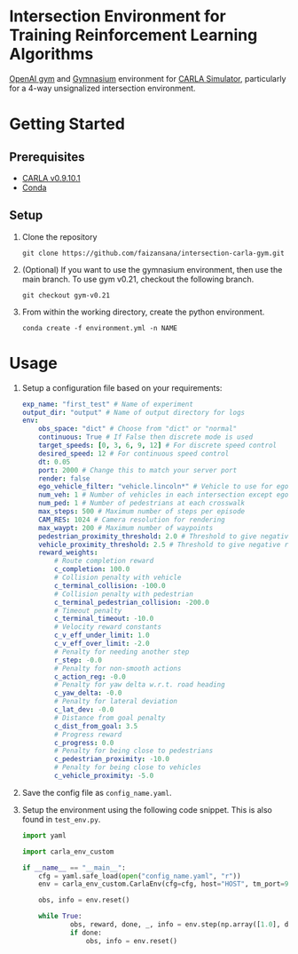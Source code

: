 # Intersection Environment for Training Reinforcement Learning Algorithms

[OpenAI gym](https://github.com/openai/gym) and [Gymnasium](https://github.com/Farama-Foundation/Gymnasium) environment for [CARLA Simulator](https://carla.org/), particularly for a 4-way unsignalized intersection environment.

# Getting Started

## Prerequisites

- [CARLA v0.9.10.1](https://github.com/carla-simulator/carla/releases/tag/0.9.10.1)
- [Conda](https://docs.conda.io/projects/conda/en/latest/user-guide/install/linux.html)

## Setup

1. Clone the repository

    ```
    git clone https://github.com/faizansana/intersection-carla-gym.git
    ```

2. (Optional) If you want to use the gymnasium environment, then use the main branch. To use gym v0.21, checkout the following branch.

    ```
    git checkout gym-v0.21
    ```

3. From within the working directory, create the python environment.

    ```
    conda create -f environment.yml -n NAME
    ```

# Usage

1. Setup a configuration file based on your requirements:

    ```yaml
    exp_name: "first_test" # Name of experiment
    output_dir: "output" # Name of output directory for logs
    env:
        obs_space: "dict" # Choose from "dict" or "normal"
        continuous: True # If False then discrete mode is used
        target_speeds: [0, 3, 6, 9, 12] # For discrete speed control
        desired_speed: 12 # For continuous speed control
        dt: 0.05 
        port: 2000 # Change this to match your server port
        render: false
        ego_vehicle_filter: "vehicle.lincoln*" # Vehicle to use for ego vehicle
        num_veh: 1 # Number of vehicles in each intersection except ego vehicle
        num_ped: 1 # Number of pedestrians at each crosswalk
        max_steps: 500 # Maximum number of steps per episode
        CAM_RES: 1024 # Camera resolution for rendering
        max_waypt: 200 # Maximum number of waypoints
        pedestrian_proximity_threshold: 2.0 # Threshold to give negative reward when vehicle distance to pedestrian is less than this value
        vehicle_proximity_threshold: 2.5 # Threshold to give negative reward when vehicle distance to other vehicle is less than this value
        reward_weights:
            # Route completion reward
            c_completion: 100.0
            # Collision penalty with vehicle
            c_terminal_collision: -100.0
            # Collision penalty with pedestrian
            c_terminal_pedestrian_collision: -200.0
            # Timeout penalty
            c_terminal_timeout: -10.0
            # Velocity reward constants
            c_v_eff_under_limit: 1.0
            c_v_eff_over_limit: -2.0
            # Penalty for needing another step
            r_step: -0.0
            # Penalty for non-smooth actions
            c_action_reg: -0.0
            # Penalty for yaw delta w.r.t. road heading
            c_yaw_delta: -0.0
            # Penalty for lateral deviation
            c_lat_dev: -0.0
            # Distance from goal penalty
            c_dist_from_goal: 3.5
            # Progress reward
            c_progress: 0.0
            # Penalty for being close to pedestrians
            c_pedestrian_proximity: -10.0
            # Penalty for being close to vehicles
            c_vehicle_proximity: -5.0
    ```

2. Save the config file as `config_name.yaml`.

3. Setup the environment using the following code snippet. This is also found in `test_env.py`.


    ```python
    import yaml

    import carla_env_custom

    if __name__ == "__main__":
        cfg = yaml.safe_load(open("config_name.yaml", "r"))
        env = carla_env_custom.CarlaEnv(cfg=cfg, host="HOST", tm_port=9000)

        obs, info = env.reset()

        while True:
                obs, reward, done, _, info = env.step(np.array([1.0], dtype=np.float32))
                if done:
                    obs, info = env.reset()
    ```





